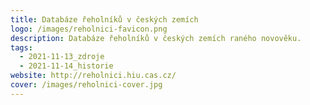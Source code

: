 ```yaml
---
title: Databáze řeholníků v českých zemích
logo: /images/reholnici-favicon.png
description: Databáze řeholníků v českých zemích raného novověku.
tags:
  - 2021-11-13_zdroje
  - 2021-11-14_historie
website: http://reholnici.hiu.cas.cz/
cover: /images/reholnici-cover.jpg
---
```

